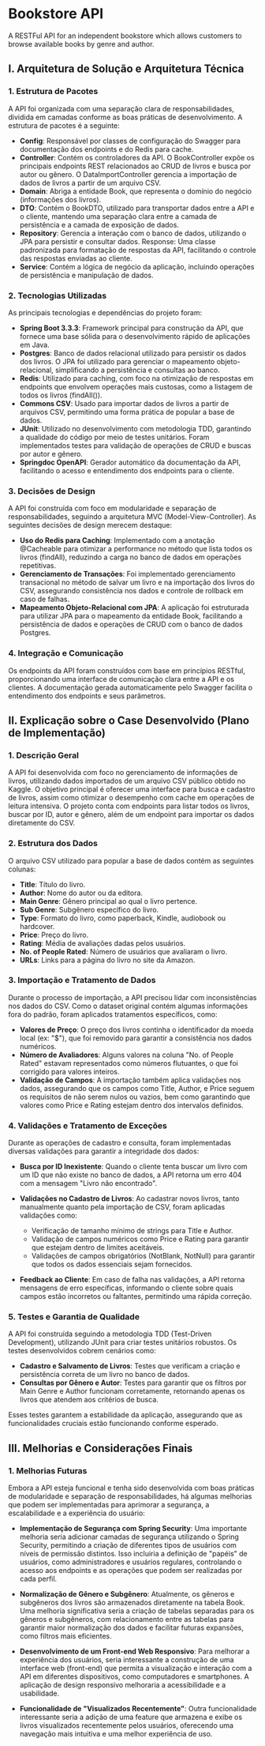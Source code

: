 # Bookstore API

A RESTFul API for an independent bookstore which allows customers to browse available books by genre and author.

## I. Arquitetura de Solução e Arquitetura Técnica

### 1. Estrutura de Pacotes

A API foi organizada com uma separação clara de responsabilidades, dividida em camadas conforme as boas práticas de desenvolvimento. A estrutura de pacotes é a seguinte:

- **Config**: Responsável por classes de configuração do Swagger para documentação dos endpoints e do Redis para cache.
- **Controller**: Contém os controladores da API. O BookController expõe os principais endpoints REST relacionados ao CRUD de livros e busca por autor ou gênero. O DataImportController gerencia a importação de dados de livros a partir de um arquivo CSV.
- **Domain**: Abriga a entidade Book, que representa o domínio do negócio (informações dos livros).
- **DTO**: Contém o BookDTO, utilizado para transportar dados entre a API e o cliente, mantendo uma separação clara entre a camada de persistência e a camada de exposição de dados.
- **Repository**: Gerencia a interação com o banco de dados, utilizando o JPA para persistir e consultar dados.
  Response: Uma classe padronizada para formatação de respostas da API, facilitando o controle das respostas enviadas ao cliente.
- **Service**: Contém a lógica de negócio da aplicação, incluindo operações de persistência e manipulação de dados.

### 2. Tecnologias Utilizadas
As principais tecnologias e dependências do projeto foram:

- **Spring Boot 3.3.3**: Framework principal para construção da API, que fornece uma base sólida para o desenvolvimento rápido de aplicações em Java.
- **Postgres**: Banco de dados relacional utilizado para persistir os dados dos livros. O JPA foi utilizado para gerenciar o mapeamento objeto-relacional, simplificando a persistência e consultas ao banco.
- **Redis**: Utilizado para caching, com foco na otimização de respostas em endpoints que envolvem operações mais custosas, como a listagem de todos os livros (findAll()).
- **Commons CSV**: Usado para importar dados de livros a partir de arquivos CSV, permitindo uma forma prática de popular a base de dados.
- **JUnit**: Utilizado no desenvolvimento com metodologia TDD, garantindo a qualidade do código por meio de testes unitários. Foram implementados testes para validação de operações de CRUD e buscas por autor e gênero.
- **Springdoc OpenAPI**: Gerador automático da documentação da API, facilitando o acesso e entendimento dos endpoints para o cliente.

### 3. Decisões de Design

A API foi construída com foco em modularidade e separação de responsabilidades, seguindo a arquitetura MVC (Model-View-Controller). As seguintes decisões de design merecem destaque:

- **Uso do Redis para Caching**: Implementado com a anotação @Cacheable para otimizar a performance no método que lista todos os livros (findAll), reduzindo a carga no banco de dados em operações repetitivas.
- **Gerenciamento de Transações**: Foi implementado gerenciamento transacional no método de salvar um livro e na importação dos livros do CSV, assegurando consistência nos dados e controle de rollback em caso de falhas.
- **Mapeamento Objeto-Relacional com JPA**: A aplicação foi estruturada para utilizar JPA para o mapeamento da entidade Book, facilitando a persistência de dados e operações de CRUD com o banco de dados Postgres.

### 4. Integração e Comunicação
Os endpoints da API foram construídos com base em princípios RESTful, proporcionando uma interface de comunicação clara entre a API e os clientes. A documentação gerada automaticamente pelo Swagger facilita o entendimento dos endpoints e seus parâmetros.

## II. Explicação sobre o Case Desenvolvido (Plano de Implementação)

### 1. Descrição Geral
A API foi desenvolvida com foco no gerenciamento de informações de livros, utilizando dados importados de um arquivo CSV público obtido no Kaggle. O objetivo principal é oferecer uma interface para busca e cadastro de livros, assim como otimizar o desempenho com cache em operações de leitura intensiva. O projeto conta com endpoints para listar todos os livros, buscar por ID, autor e gênero, além de um endpoint para importar os dados diretamente do CSV.

### 2. Estrutura dos Dados
O arquivo CSV utilizado para popular a base de dados contém as seguintes colunas:

- **Title**: Título do livro.
- **Author**: Nome do autor ou da editora.
- **Main Genre**: Gênero principal ao qual o livro pertence.
- **Sub Genre**: Subgênero específico do livro.
- **Type**: Formato do livro, como paperback, Kindle, audiobook ou hardcover.
- **Price**: Preço do livro.
- **Rating**: Média de avaliações dadas pelos usuários.
- **No. of People Rated**: Número de usuários que avaliaram o livro.
- **URLs**: Links para a página do livro no site da Amazon.

### 3. Importação e Tratamento de Dados
Durante o processo de importação, a API precisou lidar com inconsistências nos dados do CSV. Como o dataset original contém algumas informações fora do padrão, foram aplicados tratamentos específicos, como:

- **Valores de Preço**: O preço dos livros continha o identificador da moeda local (ex: "$"), que foi removido para garantir a consistência nos dados numéricos.
- **Número de Avaliadores**: Alguns valores na coluna "No. of People Rated" estavam representados como números flutuantes, o que foi corrigido para valores inteiros.
- **Validação de Campos**: A importação também aplica validações nos dados, assegurando que os campos como Title, Author, e Price seguem os requisitos de não serem nulos ou vazios, bem como garantindo que valores como Price e Rating estejam dentro dos intervalos definidos.

### 4. Validações e Tratamento de Exceções
Durante as operações de cadastro e consulta, foram implementadas diversas validações para garantir a integridade dos dados:

- **Busca por ID Inexistente**: Quando o cliente tenta buscar um livro com um ID que não existe no banco de dados, a API retorna um erro 404 com a mensagem "Livro não encontrado".
- **Validações no Cadastro de Livros**: Ao cadastrar novos livros, tanto manualmente quanto pela importação de CSV, foram aplicadas validações como:
    - Verificação de tamanho mínimo de strings para Title e Author.
    - Validação de campos numéricos como Price e Rating para garantir que estejam dentro de limites aceitáveis.
    - Validações de campos obrigatórios (NotBlank, NotNull) para garantir que todos os dados essenciais sejam fornecidos.

- **Feedback ao Cliente**: Em caso de falha nas validações, a API retorna mensagens de erro específicas, informando o cliente sobre quais campos estão incorretos ou faltantes, permitindo uma rápida correção.

### 5. Testes e Garantia de Qualidade
A API foi construída seguindo a metodologia TDD (Test-Driven Development), utilizando JUnit para criar testes unitários robustos. Os testes desenvolvidos cobrem cenários como:

- **Cadastro e Salvamento de Livros**: Testes que verificam a criação e persistência correta de um livro no banco de dados.
- **Consultas por Gênero e Autor**: Testes para garantir que os filtros por Main Genre e Author funcionam corretamente, retornando apenas os livros que atendem aos critérios de busca.

Esses testes garantem a estabilidade da aplicação, assegurando que as funcionalidades cruciais estão funcionando conforme esperado.

## III. Melhorias e Considerações Finais

### 1. Melhorias Futuras

Embora a API esteja funcional e tenha sido desenvolvida com boas práticas de modularidade e separação de responsabilidades, há algumas melhorias que podem ser implementadas para aprimorar a segurança, a escalabilidade e a experiência do usuário:

- **Implementação de Segurança com Spring Security**: Uma importante melhoria seria adicionar camadas de segurança utilizando o Spring Security, permitindo a criação de diferentes tipos de usuários com níveis de permissão distintos. Isso incluiria a definição de "papéis" de usuários, como administradores e usuários regulares, controlando o acesso aos endpoints e as operações que podem ser realizadas por cada perfil.

- **Normalização de Gênero e Subgênero**: Atualmente, os gêneros e subgêneros dos livros são armazenados diretamente na tabela Book. Uma melhoria significativa seria a criação de tabelas separadas para os gêneros e subgêneros, com relacionamento entre as tabelas para garantir maior normalização dos dados e facilitar futuras expansões, como filtros mais eficientes.

- **Desenvolvimento de um Front-end Web Responsivo**: Para melhorar a experiência dos usuários, seria interessante a construção de uma interface web (front-end) que permita a visualização e interação com a API em diferentes dispositivos, como computadores e smartphones. A aplicação de design responsivo melhoraria a acessibilidade e a usabilidade.

- **Funcionalidade de "Visualizados Recentemente"**: Outra funcionalidade interessante seria a adição de uma feature que armazena e exibe os livros visualizados recentemente pelos usuários, oferecendo uma navegação mais intuitiva e uma melhor experiência de uso.

